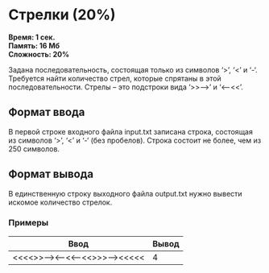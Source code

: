<h1 class="title">Стрелки (20%)</h1>
<p><b>Время: 1 сек.<br>Память: 16 Мб<br>Сложность: 20%</b></p>
<p>Задана последовательность, состоящая только из символов ‘>’, ‘<’ и ‘-‘. Требуется найти количество стрел, которые спрятаны в этой последовательности. Стрелы – это подстроки вида ‘>>-->’ и ‘<--<<’.</p>
<h2>Формат ввода</h2>
<p>В первой строке входного файла input.txt записана строка, состоящая из символов ‘>’, ‘<’ и ‘-‘ (без пробелов). Строка состоит не более, чем из 250 символов.</p>
<h2>Формат вывода</h2>
<p>В единственную строку выходного файла output.txt нужно вывести искомое количество стрелок.</p>
<h3>Примеры</h3>
<table class="sample-tests">
<thead>
    <tr>
        <th>Ввод</th>
        <th>Вывод</th>
    </tr>
</thead>
<tbody>
        <tr>
            <td><<<<>>--><--<<--<<>>>--><<<<<</td>
            <td>4</td>
        </tr>
    </tbody>
</table>
